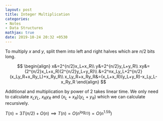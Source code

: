 ```yaml
---
layout: post
title: Integer Multiplication
categories:
- Notes
- Data Structures
mathjax: true
date: 2019-10-24 20:32 +0530
---
```

To multiply $x$ and $y$, split them into left and right halves which are $n/2$ bits long.


$$
\begin{align}
x&=2^{n/2}x_L+x_R\\
y&=2^{n/2}y_L+y_R\\
xy&=(2^{n/2}x_L+x_R)(2^{n/2}y_L+y_R)\\
&=2^nx_Ly_L+2^{n/2}(x_Ly_R+x_Ry_L)+x_Ry_R\\
x_Ly_R+x_Ry_R&=(x_L+x_R)(y_L+y_R)-x_Ly_L-x_Ry_R
\end{align}
$$


Additional and multiplication by power of 2 takes linear time. We only need to calculate $x_Ly_L$, $x_Ry_R$ and $(x_L+x_R)(y_L+y_R)$ which we can calculate recursively.

$T(n)=3T(n/2)+O(n)\implies T(n)=O(n^{\log_23})=O(n^{1.59})$ 